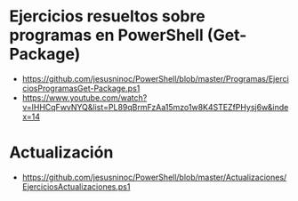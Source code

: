 # Ejercicios resueltos sobre programas en PowerShell (Get-Package)
- https://github.com/jesusninoc/PowerShell/blob/master/Programas/EjerciciosProgramasGet-Package.ps1
- https://www.youtube.com/watch?v=lHHCqFwvNYQ&list=PL89qBrmFzAa15mzo1w8K4STEZfPHysj6w&index=14

# Actualización
- https://github.com/jesusninoc/PowerShell/blob/master/Actualizaciones/EjerciciosActualizaciones.ps1
